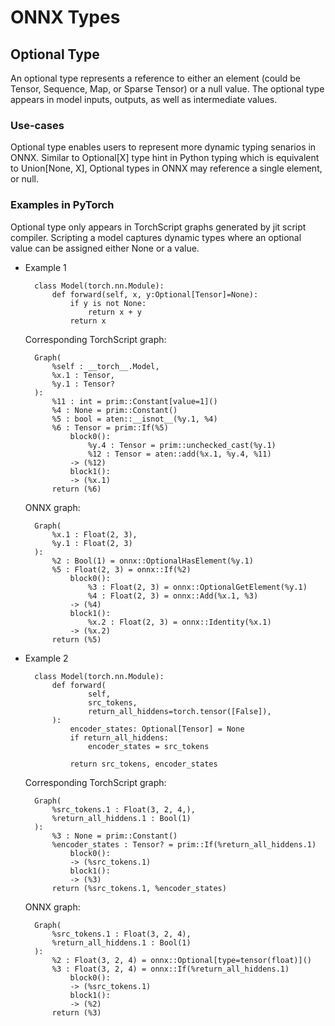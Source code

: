 <!--
Copyright (c) ONNX Project Contributors

SPDX-License-Identifier: Apache-2.0
-->

# ONNX Types

## Optional Type

An optional type represents a reference to either an element (could be Tensor, Sequence, Map, or Sparse Tensor) or a null value. The optional type appears in model inputs, outputs, as well as intermediate values.

### Use-cases

Optional type enables users to represent more dynamic typing senarios in ONNX. Similar to Optional[X] type hint in Python typing which is equivalent to Union[None, X], Optional types in ONNX may reference a single element, or null.

### Examples in PyTorch
Optional type only appears in TorchScript graphs generated by jit script compiler. Scripting a model captures dynamic types where an optional value can be assigned either None or a value.

- Example 1

        class Model(torch.nn.Module):
            def forward(self, x, y:Optional[Tensor]=None):
                if y is not None:
                    return x + y
                return x

    Corresponding TorchScript graph:

        Graph(
            %self : __torch__.Model,
            %x.1 : Tensor,
            %y.1 : Tensor?
        ):
            %11 : int = prim::Constant[value=1]()
            %4 : None = prim::Constant()
            %5 : bool = aten::__isnot__(%y.1, %4)
            %6 : Tensor = prim::If(%5)
                block0():
                    %y.4 : Tensor = prim::unchecked_cast(%y.1)
                    %12 : Tensor = aten::add(%x.1, %y.4, %11)
                -> (%12)
                block1():
                -> (%x.1)
            return (%6)

    ONNX graph:

        Graph(
            %x.1 : Float(2, 3),
            %y.1 : Float(2, 3)
        ):
            %2 : Bool(1) = onnx::OptionalHasElement(%y.1)
            %5 : Float(2, 3) = onnx::If(%2)
                block0():
                    %3 : Float(2, 3) = onnx::OptionalGetElement(%y.1)
                    %4 : Float(2, 3) = onnx::Add(%x.1, %3)
                -> (%4)
                block1():
                    %x.2 : Float(2, 3) = onnx::Identity(%x.1)
                -> (%x.2)
            return (%5)

- Example 2

        class Model(torch.nn.Module):
            def forward(
                    self,
                    src_tokens,
                    return_all_hiddens=torch.tensor([False]),
            ):
                encoder_states: Optional[Tensor] = None
                if return_all_hiddens:
                    encoder_states = src_tokens

                return src_tokens, encoder_states

    Corresponding TorchScript graph:

        Graph(
            %src_tokens.1 : Float(3, 2, 4,),
            %return_all_hiddens.1 : Bool(1)
        ):
            %3 : None = prim::Constant()
            %encoder_states : Tensor? = prim::If(%return_all_hiddens.1)
                block0():
                -> (%src_tokens.1)
                block1():
                -> (%3)
            return (%src_tokens.1, %encoder_states)

    ONNX graph:

        Graph(
            %src_tokens.1 : Float(3, 2, 4),
            %return_all_hiddens.1 : Bool(1)
        ):
            %2 : Float(3, 2, 4) = onnx::Optional[type=tensor(float)]()
            %3 : Float(3, 2, 4) = onnx::If(%return_all_hiddens.1)
                block0():
                -> (%src_tokens.1)
                block1():
                -> (%2)
            return (%3)
